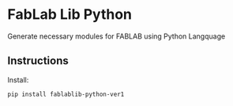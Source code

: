# FabLab Lib Python

Generate necessary modules for FABLAB using Python Langquage

## Instructions

Install:

```
pip install fablablib-python-ver1
```

